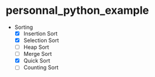 # personnal_python_example

* Sorting
  + [x] Insertion Sort
  + [x] Selection Sort
  + [ ] Heap Sort
  + [ ] Merge Sort
  + [x] Quick Sort
  + [ ] Counting Sort